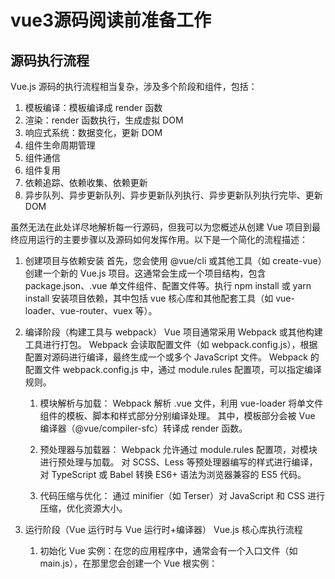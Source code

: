 # vue3源码阅读前准备工作

## 源码执行流程

Vue.js 源码的执行流程相当复杂，涉及多个阶段和组件，包括：

1. 模板编译：模板编译成 render 函数
2. 渲染：render 函数执行，生成虚拟 DOM
3. 响应式系统：数据变化，更新 DOM
4. 组件生命周期管理
5. 组件通信
6. 组件复用
7. 依赖追踪、依赖收集、依赖更新
8. 异步队列、异步更新队列、异步更新队列执行、异步更新队列执行完毕、更新 DOM

虽然无法在此处详尽地解析每一行源码，但我可以为您概述从创建 Vue 项目到最终应用运行的主要步骤以及源码如何发挥作用。以下是一个简化的流程描述：

1. 创建项目与依赖安装
   首先，您会使用 @vue/cli 或其他工具（如 create-vue）创建一个新的 Vue.js 项目。这通常会生成一个项目结构，包含 package.json、.vue 单文件组件、配置文件等。执行 npm install 或 yarn install 安装项目依赖，其中包括 vue 核心库和其他配套工具（如 vue-loader、vue-router、vuex 等）。

2. 编译阶段（构建工具与 webpack）
   Vue 项目通常采用 Webpack 或其他构建工具进行打包。
   Webpack 会读取配置文件（如 webpack.config.js），根据配置对源码进行编译，最终生成一个或多个 JavaScript 文件。
   Webpack 的配置文件 webpack.config.js 中，通过 module.rules 配置项，可以指定编译规则。

    1. 模块解析与加载：
       Webpack 解析 .vue 文件，利用 vue-loader 将单文件组件的模板、脚本和样式部分分别编译处理。
       其中，模板部分会被 Vue 编译器（@vue/compiler-sfc）转译成 render 函数。
    2. 预处理器与加载器：
       Webpack 允许通过 module.rules 配置项，对模块进行预处理与加载。
       对 SCSS、Less 等预处理器编写的样式进行编译，
       对 TypeScript 或 Babel 转换 ES6+ 语法为浏览器兼容的 ES5 代码。

    3. 代码压缩与优化：
       通过 minifier（如 Terser）对 JavaScript 和 CSS 进行压缩，优化资源大小。

3. 运行阶段（Vue 运行时与 Vue 运行时+编译器） Vue.js 核心库执行流程

    1. 初始化 Vue 实例：在您的应用程序中，通常会有一个入口文件（如 main.js），在那里您会创建一个 Vue 根实例：
